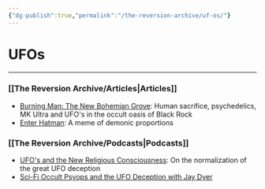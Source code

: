 ```yaml
---
{"dg-publish":true,"permalink":"/the-reversion-archive/uf-os/"}
---
```



# UFOs
---
### [[The Reversion Archive/Articles\|Articles]]
- [Burning Man: The New Bohemian Grove](https://thereversion.co/p/burning-man-the-new-bohemian-grove): Human sacrifice, psychedelics, MK Ultra and UFO's in the occult oasis of Black Rock
- [Enter Hatman](https://thereversion.co/p/enter-hatman): A meme of demonic proportions

### [[The Reversion Archive/Podcasts\|Podcasts]]
- [UFO's and the New Religious Consciousness](https://thereversion.co/p/ufos-and-the-new-religious-consciousness): On the normalization of the great UFO deception
- [Sci-Fi Occult Psyops and the UFO Deception with Jay Dyer](https://thereversion.co/p/sci-fi-occult-psyops-and-the-ufo)